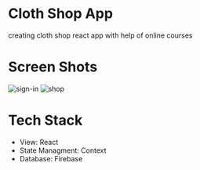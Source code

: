 # Cloth Shop App
creating cloth shop react app with help of online courses
# Screen Shots
![sign-in](https://user-images.githubusercontent.com/99872321/195392729-ccc01df2-3329-40c0-abe3-99254b20d472.PNG)
![shop](https://user-images.githubusercontent.com/99872321/195392753-c4b6cc4e-fbb6-4c82-adb1-1b83a7a15223.PNG)
# Tech Stack
* View: React
* State Managment: Context
* Database: Firebase
